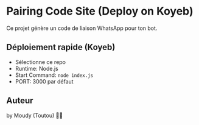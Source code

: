 # Pairing Code Site (Deploy on Koyeb)
Ce projet génère un code de liaison WhatsApp pour ton bot.

## Déploiement rapide (Koyeb)
- Sélectionne ce repo
- Runtime: Node.js
- Start Command: `node index.js`
- PORT: 3000 par défaut

## Auteur
by Moudy (Toutou) 🤖💫